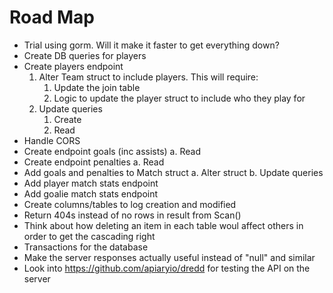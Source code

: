# Road Map
* Trial using gorm. Will it make it faster to get everything down?
* Create DB queries for players
* Create players endpoint
    1. Alter Team struct to include players. This will require:
        1. Update the join table
        2. Logic to update the player struct to include who they play for
    2. Update queries
        1. Create
        2. Read
* Handle CORS
* Create endpoint goals (inc assists)
    a. Read
* Create endpoint penalties
    a. Read
* Add goals and penalties to Match struct
    a. Alter struct
    b. Update queries
* Add player match stats endpoint
* Add goalie match stats endpoint
* Create columns/tables to log creation and modified
* Return 404s instead of no rows in result from Scan()
* Think about how deleting an item in each table woul affect others in order to get the cascading right
* Transactions for the database
* Make the server responses actually useful instead of "null" and similar
* Look into https://github.com/apiaryio/dredd for testing the API on the server
